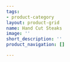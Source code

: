 ```yaml
---
tags:
- product-category
layout: product-grid
name: Hand Cut Steaks
image: ''
short_description: ''
product_navigation: []

---
```

